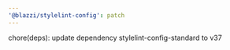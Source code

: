 ```yaml
---
'@blazzi/stylelint-config': patch
---
```


chore(deps): update dependency stylelint-config-standard to v37
